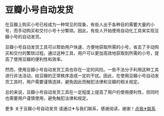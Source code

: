 # 豆瓣小号自动发货

在豆瓣上购买小号已经成为一种常见的现象，有些人出于各种目的需要大量的小号，而手动购买和交付小号十分繁琐。因此，有些人开始使用自动化工具来实现豆瓣小号的自动发货。

豆瓣小号自动发货工具可以帮助用户快速、方便地获取所需的小号，省去了手动购买和交付的繁琐过程。通过这种工具，用户可以更加高效地获取到所需的小号，提高了使用豆瓣的便利性和效率。

然而，使用豆瓣小号自动发货工具也存在一定的风险。一些不法分子利用这种工具进行非法活动，给豆瓣的正常秩序造成一定的干扰。因此，在使用豆瓣小号自动发货工具时，用户需要谨慎选择，避免因此而触犯法律和豆瓣的相关规定。

总的来说，豆瓣小号自动发货工具在一定程度上提高了用户的使用便利性，但同时也需要用户谨慎使用，避免触犯法律和规定。

更多 关于豆瓣小号自动发货 请通过✈与我们联系，感谢阅读，谢谢！[点我✈联系](https://d.k02.cc)